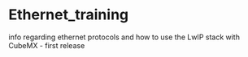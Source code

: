 # Ethernet_training
info regarding ethernet protocols and how to use the LwIP stack with CubeMX - first release
